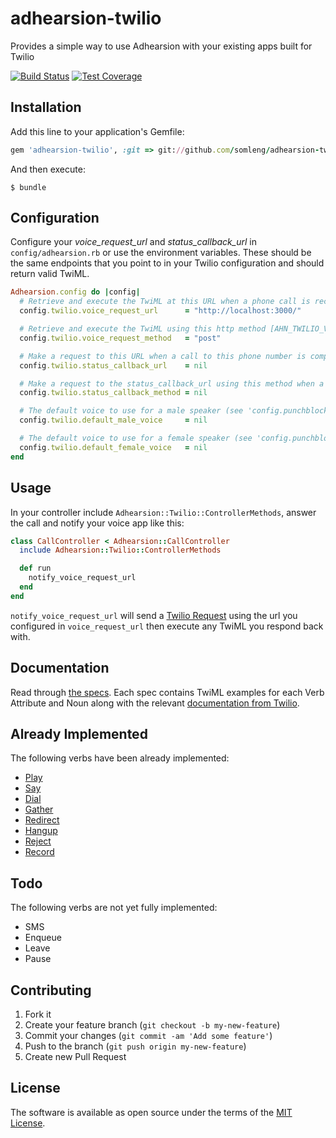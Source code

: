 # adhearsion-twilio

Provides a simple way to use Adhearsion with your existing apps built for Twilio

[![Build Status](https://travis-ci.org/somleng/adhearsion-twilio.png)](https://travis-ci.org/somleng/adhearsion-twilio)
[![Test Coverage](https://codeclimate.com/github/somleng/adhearsion-twilio/badges/coverage.svg)](https://codeclimate.com/github/somleng/adhearsion-twilio/coverage)

## Installation

Add this line to your application's Gemfile:

```ruby
gem 'adhearsion-twilio', :git => git://github.com/somleng/adhearsion-twilio.git
```

And then execute:

```shell
$ bundle
```

## Configuration

Configure your *voice_request_url* and *status_callback_url* in `config/adhearsion.rb` or use the environment variables.
These should be the same endpoints that you point to in your Twilio configuration and should return valid TwiML.

```ruby
Adhearsion.config do |config|
  # Retrieve and execute the TwiML at this URL when a phone call is received [AHN_TWILIO_VOICE_REQUEST_URL]
  config.twilio.voice_request_url      = "http://localhost:3000/"

  # Retrieve and execute the TwiML using this http method [AHN_TWILIO_VOICE_REQUEST_METHOD]
  config.twilio.voice_request_method   = "post"

  # Make a request to this URL when a call to this phone number is completed. [AHN_TWILIO_STATUS_CALLBACK_URL]
  config.twilio.status_callback_url    = nil

  # Make a request to the status_callback_url using this method when a call to this phone number is completed. [AHN_TWILIO_STATUS_CALLBACK_METHOD]
  config.twilio.status_callback_method = nil

  # The default voice to use for a male speaker (see 'config.punchblock.default_voice' for allowed values) [AHN_TWILIO_DEFAULT_MALE_VOICE]
  config.twilio.default_male_voice     = nil

  # The default voice to use for a female speaker (see 'config.punchblock.default_voice' for allowed values) [AHN_TWILIO_DEFAULT_FEMALE_VOICE]
  config.twilio.default_female_voice   = nil
end
```

## Usage

In your controller include `Adhearsion::Twilio::ControllerMethods`, answer the call and notify your voice app like this:

```ruby
class CallController < Adhearsion::CallController
  include Adhearsion::Twilio::ControllerMethods

  def run
    notify_voice_request_url
  end
end
```

`notify_voice_request_url` will send a [Twilio Request](http://www.twilio.com/docs/api/twiml/twilio_request) using the url you configured in `voice_request_url` then execute any TwiML you respond back with.

## Documentation

Read through [the specs](https://github.com/somleng/adhearsion-twilio/tree/master/spec/adhearsion/twilio). Each spec contains TwiML examples for each Verb Attribute and Noun along with the relevant [documentation from Twilio](http://www.twilio.com/docs/api/twiml).

## Already Implemented

The following verbs have been already implemented:

* [Play](https://github.com/somleng/adhearsion-twilio/blob/master/spec/adhearsion/twilio/play_spec.rb)
* [Say](https://github.com/somleng/adhearsion-twilio/blob/master/spec/adhearsion/twilio/say_spec.rb)
* [Dial](https://github.com/somleng/adhearsion-twilio/blob/master/spec/adhearsion/twilio/dial_spec.rb)
* [Gather](https://github.com/somleng/adhearsion-twilio/blob/master/spec/adhearsion/twilio/gather_spec.rb)
* [Redirect](https://github.com/somleng/adhearsion-twilio/blob/master/spec/adhearsion/twilio/redirect_spec.rb)
* [Hangup](https://github.com/somleng/adhearsion-twilio/blob/master/spec/adhearsion/twilio/hangup_spec.rb)
* [Reject](https://github.com/somleng/adhearsion-twilio/blob/master/spec/adhearsion/twilio/reject_spec.rb)
* [Record](https://github.com/somleng/adhearsion-twilio/blob/master/spec/adhearsion/twilio/record_spec.rb)

## Todo

The following verbs are not yet fully implemented:

* SMS
* Enqueue
* Leave
* Pause

## Contributing

1. Fork it
2. Create your feature branch (`git checkout -b my-new-feature`)
3. Commit your changes (`git commit -am 'Add some feature'`)
4. Push to the branch (`git push origin my-new-feature`)
5. Create new Pull Request

## License

The software is available as open source under the terms of the [MIT License](http://opensource.org/licenses/MIT).
